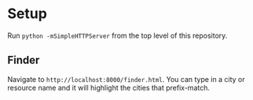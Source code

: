 # Setup

Run `python -mSimpleHTTPServer` from the top level of this repository.

## Finder

Navigate to `http://localhost:8000/finder.html`.  You can type in a city or resource name and it will highlight the cities that prefix-match.
